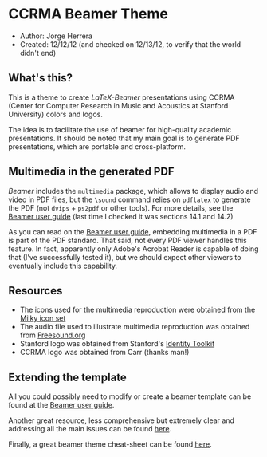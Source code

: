 CCRMA Beamer Theme
==================
- Author:     Jorge Herrera
- Created:    12/12/12 (and checked on 12/13/12, to verify that the world didn't end)

## What's this?

This is a theme to create *LaTeX-Beamer* presentations using CCRMA (Center for Computer Research in Music and Acoustics at Stanford University) colors and logos.

The idea is to facilitate the use of beamer for high-quality academic presentations. It should be noted that my main goal is to generate PDF presentations, which are portable and cross-platform.

## Multimedia in the generated PDF

*Beamer* includes the `multimedia` package, which allows to display audio and video in PDF files, but the `\sound` command  relies on `pdflatex` to generate the PDF (not `dvips` + `ps2pdf` or other tools). For more details, see the [Beamer user guide](http://www.tex.ac.uk/CTAN/macros/latex/contrib/beamer/doc/beameruserguide.pdf) (last time I checked it was sections 14.1 and 14.2)

As you can read on the [Beamer user guide](http://www.tex.ac.uk/CTAN/macros/latex/contrib/beamer/doc/beameruserguide.pdf), embedding multimedia in a PDF is part of the PDF standard. That said, not every PDF viewer handles this feature. In fact, apparently only Adobe's Acrobat Reader is capable of doing that (I've successfully tested it), but we should expect other viewers to eventually include this capability.

## Resources

- The icons used for the multimedia reproduction were obtained from the [Milky icon set](http://www.iconeden.com/icon/milky-a-free-vector-iconset.html)
- The audio file used to illustrate multimedia reproduction was obtained from [Freesound.org](http://www.freesound.org/)
- Stanford logo was obtained from Stanford's [Identity Toolkit](http://identity.stanford.edu/)
- CCRMA logo was obtained from Carr (thanks man!)

## Extending the template

All you could possibly need to modify or create a beamer template can be found at the [Beamer user guide](http://www.tex.ac.uk/CTAN/macros/latex/contrib/beamer/doc/beameruserguide.pdf).

Another great resource, less comprehensive but extremely clear and addressing all the main issues can be found [here](http://www.math.umbc.edu/~rouben/beamer/).

Finally, a great beamer theme cheat-sheet can be found [here](http://www.cpt.univ-mrs.fr/~masson/latex/Beamer-appearance-cheat-sheet.pdf).